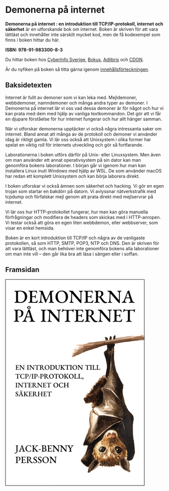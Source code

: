 # Demonerna på internet
**Demonerna på internet : en introduktion till TCP/IP-protokoll, internet och säkerhet**
är en utforskande bok om internet. Boken är skriven för att vara lättläst och
innehåller inte särskilt mycket kod, men de få kodexempel som finns i boken
hittar du här.

**ISBN: 978-91-983300-8-3**

Du hittar boken hos [CyberInfo Sverige](https://www.cyberinfo.se/bocker/),
[Bokus](https://www.bokus.com/bok/9789198330083/demonerna-pa-internet-en-introduktion-till-tcp-ip-protokoll-internet-och-sakerhet/), 
[Adlibris](https://www.adlibris.com/se/bok/demonerna-pa-internet-en-introduktion-till-tcpip-protokoll-internet-och-sakerhet-9789198330083) och 
[CDON](https://cdon.se/bocker/demonerna-pa-internet-en-introduktion-till-tcp-ip-protokoll-internet-och-sakerhet-p126527070).

Är du nyfiken på boken så titta gärna igenom
[innehållsförteckningen](https://www.cyberinfo.se/dokument/demonerna-pa-internet_innehallsforteckning.html).

## Baksidetexten
Internet är fullt av demoner som vi kan leka med. Mejldemoner, webbdemoner,
namndemoner och många andra typer av demoner. I Demonerna på internet lär vi
oss vad dessa demoner är för något och hur vi kan prata med dem med hjälp av
vanliga textkommandon. Det gör att vi får en djupare förståelse för hur
internet fungerar och hur allt hänger samman.

När vi utforskar demonerna upptäcker vi också några intressanta saker om
internet. Bland annat att många av de protokoll och demoner vi använder idag
är riktigt gamla. Vi lär oss också att Unixsystem i olika former har spelat en
viktig roll för internets utveckling och gör så fortfarande. 

Laborationerna i boken utförs därför på Unix- eller Linuxsystem. Men även om
man använder ett annat operativsystem på sin dator kan man genomföra bokens
laborationer. I början går vi igenom hur man kan installera Linux inuti
Windows med hjälp av WSL. De som använder macOS har redan ett komplett
Unixsystem och kan börja laborera direkt.

I boken utforskar vi också ämnen som säkerhet och hacking. Vi gör en egen
trojan som startar en bakdörr på datorn. Vi avlyssnar nätverkstrafik med
tcpdump och förfalskar mejl genom att prata direkt med mejlservrar på
internet.

Vi lär oss hur HTTP-protokollet fungerar, hur man kan göra manuella
förfrågningar och modifiera de headers som skickas med i HTTP-anropen. Vi
testar också att göra en egen liten webbdemon, eller webbserver, som visar en
enkel hemsida.

Boken är en kort introduktion till TCP/IP och några av de vanligaste
protokollen, så som HTTP, SMTP, POP3, NTP och DNS. Den är skriven för att vara
lättläst, och man behöver inte genomföra bokens alla laborationer om man inte
vill – den går lika bra att läsa i sängen eller i soffan.

## Framsidan
![Demonerna på internet](/omslaget-demonerna-pa-internet-github.png)

